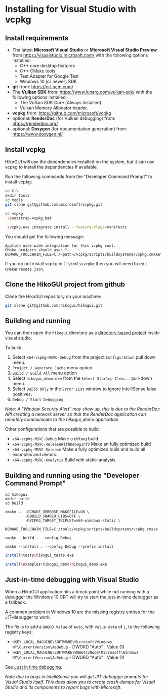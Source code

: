 Installing for Visual Studio with vcpkg 
=======================================

Install requirements
--------------------
 - The latest **Microsoft Visual Studio** or
   **Microsoft Visual Studio Preview** from <https://visualstudio.microsoft.com/>
   with the following options installed:
   - C++ core desktop features
   - C++ CMake tools
   - Test Adapter for Google Test
   - Windows 10 (or newer) SDK
 - **git** from: <https://git-scm.com/>
 - The **Vulkan SDK** from: <https://www.lunarg.com/vulkan-sdk/>
   with the following options installed:
   - The Vulkan SDK Core (Always Installed)
   - Vulkan Memory Allocator header.
 - **vcpkg** from: <https://github.com/microsoft/vcpkg>
 - optional: **RenderDoc** (for Vulkan debugging) from: <https://renderdoc.org/>
 - optional: **Doxygen** (for documentation generation) from: <https://www.doxygen.nl/>

Install vcpkg
-------------
HikoGUI will use the dependencies installed on the system, but it can use
vcpkg to install the dependencies if available.

Run the following commands from the "Developer Command Prompt" to install vcpkg:

```bash
cd C:\
mkdir tools
cd tools
git clone git@github.com:microsoft/vcpkg.git
```

```bash
cd vcpkg
.\bootstrap-vcpkg.bat
```

```bash
.\vcpkg.exe integrate install --feature-flags=manifests
```

You should get the following message:

```text
Applied user-wide integration for this vcpkg root.
CMake projects should use: "-DCMAKE_TOOLCHAIN_FILE=C:/<path>/vcpkg/scripts/buildsystems/vcpkg.cmake"
```

If you do not install vcpkg in `C:\tools\vcpkg` then you will need to edit `CMakePresets.json`.

Clone the HikoGUI project from github
-------------------------------------
Clone the HikoGUI repository on your machine:

```bash
git clone git@github.com:hikogui/hikogui.git
```

Building and running
--------------------
You can then open the `hikogui` directory as a [directory-based project]
inside visual studio.

To build:
 1. Select `x64-vcpkg-MSVC-Debug` from the project `Configuration` pull down menu.
 2. `Project / Generate Cache` menu option
 3. `Build / Build All` menu option
 4. Select `hikogui_demo.exe` from the `Select Startup Item...` pull-down menu.
 5. Select `Build Only` in the `Error List` window to ignore IntelliSense false positives.
 6. `Debug / Start Debugging`

_Note: A "Window Security Alert" may show up, this is due to the RenderDoc API
creating a network server so that the RenderDoc application can remotely communicate
to the hikogui_demo application._

Other configurations that are possible to build:
 - `x64-vcpkg-MSVC-Debug` Make a debug build
 - `x64-vcpkg-MSVC-ReleaseWithDebugInfo` Make an fully optimized build
 - `x64-vcpkg-MSVC-Release` Make a fully optimized build and build all examples and demos.
 - `x64-vcpkg-MSVC-Analysis` Build with static-analysis.

[directory-based project]: https://docs.microsoft.com/en-us/visualstudio/ide/develop-code-in-visual-studio-without-projects-or-solutions?view=vs-2019

Building and running using the "Developer Command Prompt"
---------------------------------------------------------
```
cd hikogui
mkdir build
cd build

cmake .. -DCMAKE_VERBOSE_MAKEFILE=ON \
         -DBUILD_SHARED_LIBS=OFF \
         -DVCPKG_TARGET_TRIPLET=x64-windows-static \
         -DCMAKE_TOOLCHAIN_FILE=C:/tools/vcpkg/scripts/buildsystems/vcpkg.cmake

cmake --build . --config Debug

cmake --install . --config Debug --prefix install
```

```bash
install\tests\hikogui_tests.exe

install\examples\hikogui_demo\hikogui_demo.exe
```

Just-in-time debugging with Visual Studio
-----------------------------------------
When a HikoGUI application hits a break-point while not running with a debugger the Windows 10 CRT will
try to start the just-in-time debugger as a fallback.

A common problem in Windows 10 are the missing registry entries for the JIT-debugger to work.

The fix is to add a `DWORD Value` of `Auto`, with `Value data` of `1`, to the following registry keys:

 * `HKEY_LOCAL_MACHINE\SOFTWARE\Microsoft\Windows NT\CurrentVersion\AeDebug` - DWORD "Auto" : Value (1)
 * `HKEY_LOCAL_MACHINE\SOFTWARE\WOW6432Node\Microsoft\Windows NT\CurrentVersion\AeDebug` - DWORD "Auto" : Value (1)

See [Just in time debugging](https://docs.microsoft.com/en-us/visualstudio/debugger/debug-using-the-just-in-time-debugger?view=vs-2022).

_Note due to bugs in IntelliSense you will get JIT-debugger prompts for Visual Studio itself. This does
allow you to create crash-dumps for Visual Studio and its components to report bugs with Microsoft._
